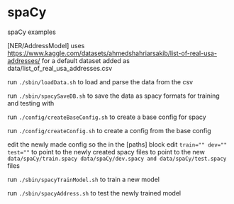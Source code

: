 # spaCy
spaCy examples

[NER/AddressModel]
uses https://www.kaggle.com/datasets/ahmedshahriarsakib/list-of-real-usa-addresses/ for a default dataset
added as data/list_of_real_usa_addresses.csv

run ```./sbin/loadData.sh```
to load and parse the data from the csv

run ```./sbin/spacySaveDB.sh```
to save the data as spacy formats for training and testing with

run ```./config/createBaseConfig.sh```
to create a base config for spacy

run ```./config/createConfig.sh```
to create a config from the base config


edit the newly made config so the in the [paths] block edit ```train="" dev="" test=""``` to point to the newly created spacy files
to point to the new ```data/spaCy/train.spacy data/spaCy/dev.spacy and data/spaCy/test.spacy``` files


run ```./sbin/spacyTrainModel.sh```
to train a new model

run ```./sbin/spacyAddress.sh```
to test the newly trained model